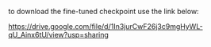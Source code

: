 to download the fine-tuned checkpoint use the link below:

https://drive.google.com/file/d/1In3jurCwF26j3c9mgHyWL-qU_Ainx6tU/view?usp=sharing